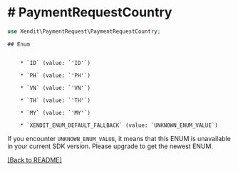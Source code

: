 # # PaymentRequestCountry


```php
use Xendit\PaymentRequest\PaymentRequestCountry;
```


    ## Enum

    
        * `ID` (value: `'ID'`)
    
        * `PH` (value: `'PH'`)
    
        * `VN` (value: `'VN'`)
    
        * `TH` (value: `'TH'`)
    
        * `MY` (value: `'MY'`)
    
        * `XENDIT_ENUM_DEFAULT_FALLBACK` (value: `UNKNOWN_ENUM_VALUE`)

If you encounter `UNKNOWN_ENUM_VALUE`, it means that this ENUM is unavailable in your current SDK version. Please upgrade to get the newest ENUM.

[[Back to README]](../../README.md)

